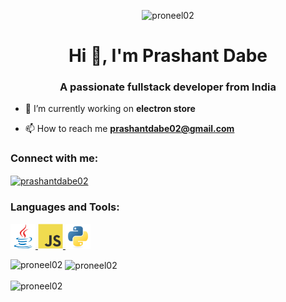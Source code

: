 
<p align="center"> <img src="https://miro.medium.com/v2/resize:fit:1400/0*FGD6BUzzZs1VJLuY.gif" alt="proneel02" /> </p>
<h1 align="center">Hi 👋, I'm Prashant Dabe</h1>
<h3 align="center">A passionate fullstack developer from India</h3>


- 🔭 I’m currently working on **electron store**

- 📫 How to reach me **prashantdabe02@gmail.com**

<h3 align="left">Connect with me:</h3>
<p align="left">
<a href="https://www.leetcode.com/prashantdabe02" target="blank"><img align="center" src="https://raw.githubusercontent.com/rahuldkjain/github-profile-readme-generator/master/src/images/icons/Social/leet-code.svg" alt="prashantdabe02" height="30" width="40" /></a>
</p>

<h3 align="left">Languages and Tools:</h3>
<p align="left"> <a href="https://www.java.com" target="_blank" rel="noreferrer"> <img src="https://raw.githubusercontent.com/devicons/devicon/master/icons/java/java-original.svg" alt="java" width="40" height="40"/> </a> <a href="https://developer.mozilla.org/en-US/docs/Web/JavaScript" target="_blank" rel="noreferrer"> <img src="https://raw.githubusercontent.com/devicons/devicon/master/icons/javascript/javascript-original.svg" alt="javascript" width="40" height="40"/> </a> <a href="https://www.python.org" target="_blank" rel="noreferrer"> <img src="https://raw.githubusercontent.com/devicons/devicon/master/icons/python/python-original.svg" alt="python" width="40" height="40"/> </a> </p>

<p><img align="left" src="https://github-readme-stats.vercel.app/api/top-langs?username=proneel02&show_icons=true&locale=en&layout=compact" alt="proneel02" /></p>

<p>&nbsp;<img align="center" src="https://github-readme-stats.vercel.app/api?username=proneel02&show_icons=true&locale=en" alt="proneel02" /></p>

<p><img align="center" src="https://github-readme-streak-stats.herokuapp.com/?user=proneel02&" alt="proneel02" /></p>

